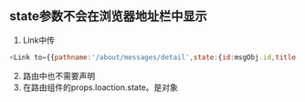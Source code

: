 ## state参数不会在浏览器地址栏中显示
1. Link中传
```js
<Link to={{pathname:'/about/messages/detail',state:{id:msgObj.id,title:msgObj.title}}}>{msgObj.title}</Link>&nbsp;&nbsp;
```
2. 路由中也不需要声明
3. 在路由组件的props.loaction.state。是对象

